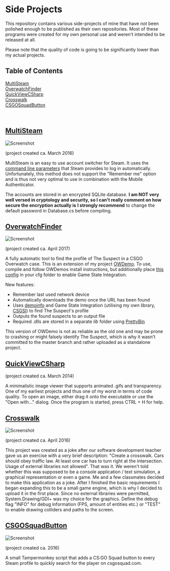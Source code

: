 # Side Projects
This repository contains various side-projects of mine that have *not* been polished enough to be published as their own repositories. Most of these programs were created for my own personal use and weren't intended to be released at all.

Please note that the quality of code is going to be significantly lower than my actual projects.

## Table of Contents  
[MultiSteam](#multisteam)  
[OverwatchFinder](#overwatchfinder)  
[QuickViewCSharp](#quickviewcsharp)  
[Crosswalk](#crosswalk)  
[CSGOSquadButton](#csgosquadbutton)  

<br>

## [MultiSteam](https://github.com/rakijah/SideProjects/tree/master/MultiSteam)
![Screenshot](http://i.imgur.com/fPEfJ9A.png)

(project created ca. March 2016)

MultiSteam is an easy to use account switcher for Steam. It uses the [command line parameters](https://developer.valvesoftware.com/wiki/Command_Line_Options#Command-line_parameters_2) that Steam provides to log in automatically. Unfortunately, this method does not support the "Remember me" option and is thus not very optimal to use in combination with the Mobile Authenticator.

The accounts are stored in an encrypted SQLite database. **I am NOT very well versed in cryptology and security, so I can't really comment on how secure the encryption actually is**
**I strongly recommend** to change the default password in Database.cs before compiling.

## [OverwatchFinder](https://github.com/rakijah/SideProjects/tree/master/OverwatchFinder)
![Screenshot](http://i.imgur.com/SNCD9Vh.png)

(project created ca. April 2017)

A fully automatic tool to find the profile of The Suspect in a CSGO Overwatch case.
This is an extension of my project [OWDemo](https://github.com/rakijah/OWDemo). To use, compile and follow OWDemos install instructions, but additionally place [this config](https://github.com/rakijah/SideProjects/tree/master/OverwatchFinder/cfg/gamestate_integration_overwatch.cfg) in your cfg folder to enable Game State Integration.

New features:
* Remember last used network device
* Automatically downloads the demo once the URL has been found
* Uses [demoinfo](https://github.com/StatsHelix/demoinfo) and Game State Integration (utilising my own library, [CSGSI](https://github.com/rakijah/CSGSI)) to find The Suspect's profile
* Outputs the found suspects to an output file
* Required .dlls are stored in a separate *lib* folder using [PrettyBin](https://github.com/slmjy/PrettyBin)

This version of OWDemo is not as reliable as the old one and may be prone to crashing or might falsely identify The Suspect, which is why it wasn't committed to the master branch and rather uploaded as a standalone project.

## [QuickViewCSharp](https://github.com/rakijah/SideProjects/tree/master/QuickViewCSharp)

(project created ca. March 2014)

A minimalistic image viewer that supports animated .gifs and transparency.
One of my earliest projects and thus one of my worst in terms of code quality. 
To open an image, either drag it onto the executable or use the "Open with..." dialog. Once the program is started, press CTRL + H for help.

## [Crosswalk](https://github.com/rakijah/SideProjects/tree/master/Crosswalk)

![Screenshot](http://i.imgur.com/8bMCoUc.png)

(project created ca. April 2016)

This project was created as a joke after our software development teacher gave us an exercise with a *very* brief description: "Create a crosswalk. Cars should obey traffic law. At least one car has to turn right at the intersection. Usage of external libraries not allowed". That was it. We weren't told whether this was supposed to be a console application / text simulation, a graphical representation or even a game. Me and a few classmates decided to make this application as a joke.
After I finished the basic requirements I began expanding this to be a small game engine, which is why I decided to upload it in the first place.
Since no external libraries were permitted, System.Drawing/GDI+ was my choice for the graphics.
Define the debug flag "INFO" for debug information (FPS, amount of entities etc.) or "TEST" to enable drawing colliders and paths to the screen.

## [CSGOSquadButton](https://github.com/rakijah/SideProjects/tree/master/CSGOSquadButton)

![Screenshot](http://i.imgur.com/MlOSjS9.png)

(project created ca. 2016)

A small Tampermonkey script that adds a CS:GO Squad button to every Steam profile to quickly search for the player on csgosquad.com.
